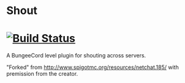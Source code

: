 Shout
=====
[![Build Status](https://travis-ci.org/MineHubCO/Shout.svg)](https://travis-ci.org/MineHubCO/Shout)
=====
A BungeeCord level plugin for shouting across servers.

"Forked" from http://www.spigotmc.org/resources/netchat.185/ with premission from the creator. 
